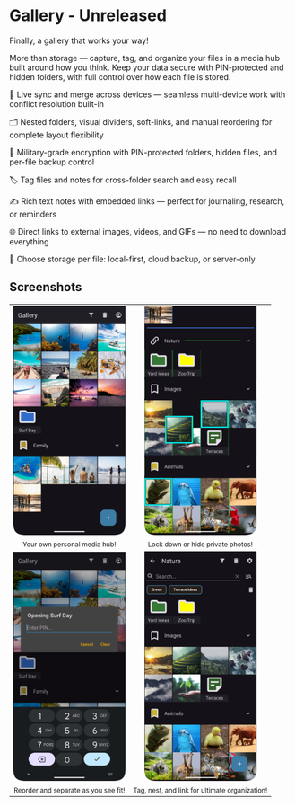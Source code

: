 # Gallery - Unreleased

Finally, a gallery that works your way!

More than storage — capture, tag, and organize your files in a media hub built around how you think. Keep your data secure with PIN-protected and hidden folders, with full control over how each file is stored.

🔄 Live sync and merge across devices — seamless multi-device work with conflict resolution built-in

🗂 Nested folders, visual dividers, soft-links, and manual reordering for complete layout flexibility

🔐 Military-grade encryption with PIN-protected folders, hidden files, and per-file backup control

🏷️ Tag files and notes for cross-folder search and easy recall

✍️ Rich text notes with embedded links — perfect for journaling, research, or reminders

🌐 Direct links to external images, videos, and GIFs — no need to download everything

💾 Choose storage per file: local-first, cloud backup, or server-only


## Screenshots

<p align="center">
  <table>
    <tr>
      <td align="center">
        <img src="https://github.com/Sgordon4/Gallery-FrontPage/blob/master/screenshots/1_MainGallery.png" width="200"/><br/>
        <sub>Your own personal media hub!</sub>
      </td>
      <td align="center">
        <img src="https://github.com/Sgordon4/Gallery-FrontPage/blob/master/screenshots/2_SortandOrganize.png" width="200"/><br/>
        <sub>Lock down or hide private photos! </sub>
      </td>
    </tr>
    <tr>
      <td align="center">
        <img src="https://github.com/Sgordon4/Gallery-FrontPage/blob/master/screenshots/3_Password.png" width="200"/><br/>
        <sub>Reorder and separate as you see fit!</sub>
      </td>
      <td align="center">
        <img src="https://github.com/Sgordon4/Gallery-FrontPage/blob/master/screenshots/4_TaggingandNesting.png" width="200"/><br/>
        <sub>Tag, nest, and link for ultimate organization!</sub>
      </td>
    </tr>
  </table>
</p>